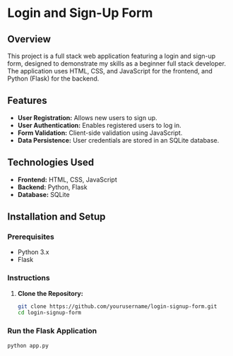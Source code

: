 # Login and Sign-Up Form

## Overview
This project is a full stack web application featuring a login and sign-up form, designed to demonstrate my skills as a beginner full stack developer. The application uses HTML, CSS, and JavaScript for the frontend, and Python (Flask) for the backend.

## Features
- **User Registration:** Allows new users to sign up.
- **User Authentication:** Enables registered users to log in.
- **Form Validation:** Client-side validation using JavaScript.
- **Data Persistence:** User credentials are stored in an SQLite database.

## Technologies Used
- **Frontend:** HTML, CSS, JavaScript
- **Backend:** Python, Flask
- **Database:** SQLite

## Installation and Setup

### Prerequisites
- Python 3.x
- Flask

### Instructions

1. **Clone the Repository:**
   ```bash
   git clone https://github.com/yourusername/login-signup-form.git
   cd login-signup-form

### Run the Flask Application   
```bash
python app.py
